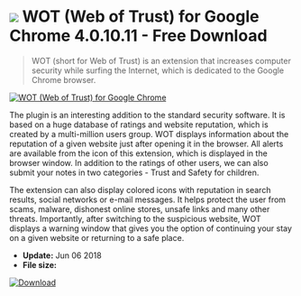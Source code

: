 # ![](https://cdn.softexe.net/static/icon/3/wot-web-of-trust-dla-google-chrome-10149.png) WOT (Web of Trust) for Google Chrome 4.0.10.11  - Free Download

> WOT (short for Web of Trust) is an extension that increases computer security while surfing the Internet, which is dedicated to the Google Chrome browser.

[![WOT (Web of Trust) for Google Chrome](https://gallery.dpcdn.pl/imgc/Tools/76489/g_-_420x350_1.5_-_x20170627204811_0.jpg)](https://softexe.net/win/internet/browser-add-ons/wot-web-of-trust-for-google-chrome:pRpda.html)

The plugin is an interesting addition to the standard security software. It is based on a huge database of ratings and website reputation, which is created by a multi-million users group. WOT displays information about the reputation of a given website just after opening it in the browser. All alerts are available from the icon of this extension, which is displayed in the browser window. In addition to the ratings of other users, we can also submit your notes in two categories - Trust and Safety for children.
 
 The extension can also display colored icons with reputation in search results, social networks or e-mail messages. It helps protect the user from scams, malware, dishonest online stores, unsafe links and many other threats. Importantly, after switching to the suspicious website, WOT displays a warning window that gives you the option of continuing your stay on a given website or returning to a safe place.


- **Update:** Jun 06 2018
- **File size:** 

[![Download](https://cdn.softexe.net/static/img/download.png)](https://softexe.net/win/internet/browser-add-ons/wot-web-of-trust-for-google-chrome:pRpda.html)

